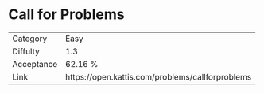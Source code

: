 # Call for Problems

<table>
    <tr>
        <td>Category</td>
        <td>Easy</td>
    </tr>
    <tr>
        <td>Diffulty</td>
        <td>1.3</td>
    </tr>
    <tr>
        <td>Acceptance</td>
        <td>62.16 %</td>
    </tr>
    <tr>
        <td>Link</td>
        <td>https://open.kattis.com/problems/callforproblems</td>
    </tr>
</table>